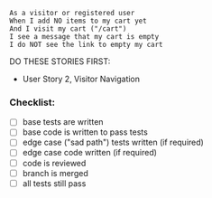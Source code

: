 ```
As a visitor or registered user
When I add NO items to my cart yet
And I visit my cart ("/cart")
I see a message that my cart is empty
I do NOT see the link to empty my cart
```

DO THESE STORIES FIRST:
- User Story 2, Visitor Navigation

### Checklist:

- [ ] base tests are written
- [ ] base code is written to pass tests
- [ ] edge case ("sad path") tests written (if required)
- [ ] edge case code written (if required)
- [ ] code is reviewed
- [ ] branch is merged
- [ ] all tests still pass
